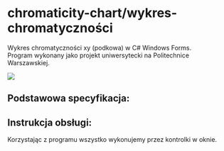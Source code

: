 # chromaticity-chart/wykres-chromatyczności
Wykres chromatyczności xy (podkowa) w C# Windows Forms. <br/>
Program wykonany jako projekt uniwersytecki na Politechnice Warszawskiej.

<img src="/Screenshots/app1.png">

## Podstawowa specyfikacja:

## Instrukcja obsługi:
Korzystając z programu wszystko wykonujemy przez kontrolki w oknie.
